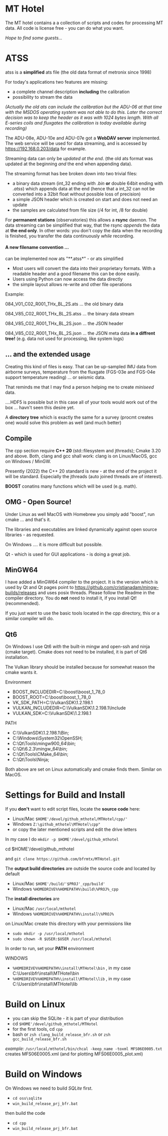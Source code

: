 # MT Hotel

The MT hotel contains a a collection of scripts and codes for processing MT data.
All code is license free - you can do what you want.

*Hope to find some guests...*

# ATSS

atss is a **simplified** ats file (the old data format of metronix since 1998)

For today's applications two features are missing:
* a complete channel description **including** the calibration
* possibility to stream the data

*(Actually the old ats can include the calibration but the ADU-06 at that time with the MSDOS operating system was not able to do this. Later the correct decision was to keep the header as it was with 1024 bytes length. With all E-series coils and fluxgates the calibration is today available during recording)*


The ADU-08e, ADU-10e and ADU-07e got a **WebDAV server** implemented.
The web service will be used for data streaming, and is accessed by https://192.168.0.203/data for example.


Streaming data can only be *updated at the end*.
(the old ats format was updated at the beginning *and* the end when appending data).


The streaming format has bee broken down into two trivial files:

* a binary data stream (int_32 ending with *.bin* **or** double 64bit ending with *.atss*) which appends data at the end (hence that a int_32 can not be converted into a 32bit float without possible loss of precision)
* a simple JSON header which is created on start and does not need an update
* the samples are calculated from file size (/4 for int, /8 for double)


For **permanent stations** (observatories) this allows a **rsync** daemon.
The data streaming can be simplified that way, that the rsync *appends* the data at **the end only**.
In other words: you don't copy the data when the recording is finished, you transfer the data continuously *while* recording.



#### A new filename convention ...

can be implemented now ats "**.atss*" - or ats simplified

* Most users will convert the data into their proprietary formats. With a readable header and a good filename this can be done easily.
* Users using Python can now access the data directly
* the simple layout allows re-write and other file operations

Example:

084_V01_C02_R001_THx_BL_2S.ats   ... the old binary data

084_V85_C02_R001_THx_BL_2S.atss  ... the binary data stream

084_V85_C02_R001_THx_BL_2S.json  ... the JSON header

084_V85_C02_R001_THx_BL_2S.json  ... the JSON meta data **in a diffrent tree!** (e.g. data not used for processing, like system logs)


## ... and the extended usage

Creating this kind of files is easy. That can be up-sampled IMU data from airborne surveys, temperature from the fluxgate (FGS-03e and FGS-04e support temperature reading) ... or seismic data.

That reminds me that I may find a person helping me to create *miniseed* data.

....HDF5 is possible but in this case all of your tools would work out of the box ... havn't seen this desire yet.

A **directory tree** which is exactly the same for a survey (procmt creates one) would solve this problem as well (and much better)

## Compile

The cpp section require **C++ 20** (std::filesystem and jthreads); Cmake 3.20 and above. Both, clang and gcc shall work: clang is on Linux/MacOS, gcc on Windows / MinGW.

Presently (2022) the C++ 20 standard is new - at the end of the project it will be standard. Especially the jthreads (auto joined threads are of interest).

**BOOST** conatins many functions which will be used (e.g. math).

## OMG - Open Source!

Under Linux as well MacOS with Homebrew you simply add "boost", run cmake ... and that's it.

The libraries and executables are linked dynamically against open source libraries - as requested.

On Windows .... it is more difficult but possible.

Qt - which is used for GUI applications - is doing a great job.

## MinGW64

I have added a MinGW64 compiler to the project. It is the version which is used by Qt and Qt pages point to https://github.com/cristianadam/mingw-builds/releases and uses posix threads. Please follow the Readme in the compiler directory. You do **not** need to install it, if you install Qt! (recommended).

If you just want to use the basic tools located in the cpp directory, this or a similar compiler will do.

## Qt6

On Windows I use Qt6 *with* the built-in mingw and open-ssh and ninja (cmake target). Cmake does not need to be installed, it is part of Qt6 installation.

The Vulkan library should be installed because for somewhat reason the cmake wants it.

Environment

* BOOST_INCLUDEDIR=C:\boost\boost_1_78_0
* BOOST_ROOT=C:\boost\boost_1_78_0
* VK_SDK_PATH=C:\VulkanSDK\1.2.198.1
* VULKAN_INCLUDEDIR=C:\VulkanSDK\1.2.198.1\Include
* VULKAN_SDK=C:\VulkanSDK\1.2.198.1

PATH

* C:\VulkanSDK\1.2.198.1\Bin;
* C:\Windows\System32\OpenSSH\;
* C:\Qt\Tools\mingw900_64\bin;
* C:\Qt\6.2.3\mingw_64\bin;
* C:\Qt\Tools\CMake_64\bin;
* C:\Qt\Tools\Ninja;

Both above are set on Linux automatically and cmake finds them. Similar on MacOS.

# Settings for Build and Install

If you **don't** want to edit script files, locate the **source code** here:

* Linux/Mac `$HOME'/devel/github_mthotel/MTHotel/cpp/'`
* Windows `Z:\github_mthotel\MTHotel\cpp"` 
* or copy the later mentioned scripts and edit the drive letters

In my case I do `mkdir -p $HOME'/devel/github_mthotel`

cd  $HOME'/devel/github_mthotel

and `git clone https://github.com/bfrmtx/MTHotel.git`

The **output build directories** are outside the source code and located by default

* Linux/Mac `$HOME'/build/'$PROJ'_cpp/build'`
* Windows `%HOMEDRIVE%%HOMEPATH%\build\%PROJ%_cpp` 

The **install directories** are 

* Linux/Mac `/usr/local/mthotel`
* Windows `%HOMEDRIVE%%HOMEPATH%\install\%PROJ%` 

on Linux/Mac create this directory with your permissions like

* `sudo mkdir -p /usr/local/mthotel`
* `sudo chown -R $USER:$USER /usr/local/mthotel`

In order to run, set your **PATH** environment

WINDOWS

* `%HOMEDRIVE%%HOMEPATH%\install\MTHotel\bin` , in my case C:\Users\bfr\install\MTHotel\bin
* `%HOMEDRIVE%%HOMEPATH%\install\MTHotel\lib` , in my case C:\Users\bfr\install\MTHotel\lib

# Build on Linux

* you can skip the SQLite - it is part of your distribution
* cd `$HOME'/devel/github_mthotel/MTHotel`
* for the first tools, cd `cpp`
* bash or `zsh clang_build_release_bfr.sh` or `zsh gcc_build_release_bfr.sh`

*example:* `/usr/local/mthotel/bin/chcal -keep_name -toxml MFS06E0005.txt` creates MFS06E0005.xml (and for plotting MFS06E0005_plot.xml)

# Build on Windows

On Windows we need to build *SQLite* first.

* `cd oss\sqlite`
* `win_build_release_prj_bfr.bat`

then build the code

* `cd cpp`
* `win_build_release_prj_bfr.bat`



